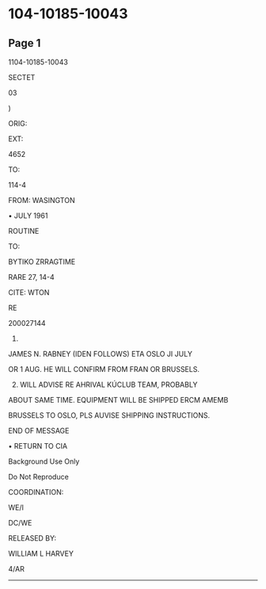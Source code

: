 # 104-10185-10043

## Page 1

1104-10185-10043

SECTET

03

)

ORIG:

EXT:

4652

TO:

114-4

FROM: WASINGTON

• JULY 1961

ROUTINE

TO:

BYTIKO ZRRAGTIME

RARE 27, 14-4

CITE: WTON

RE

200027144

1.

JAMES N. RABNEY (IDEN FOLLOWS) ETA OSLO JI JULY

OR 1 AUG. HE WILL CONFIRM FROM FRAN OR BRUSSELS.

2. WILL ADVISE RE AHRIVAL KÚCLUB TEAM, PROBABLY

ABOUT SAME TIME. EQUIPMENT WILL BE SHIPPED ERCM AMEMB

BRUSSELS TO OSLO, PLS AUVISE SHIPPING INSTRUCTIONS.

END OF MESSAGE

• RETURN TO CIA

Background Use Only

Do Not Reproduce

COORDINATION:

WE/I

DC/WE

RELEASED BY:

WILLIAM L HARVEY

4/AR

---

